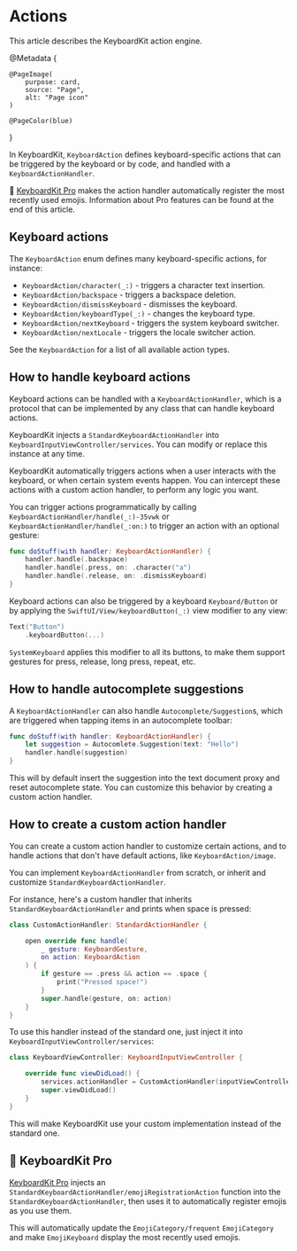 # Actions

This article describes the KeyboardKit action engine.

@Metadata {

    @PageImage(
        purpose: card,
        source: "Page",
        alt: "Page icon"
    )

    @PageColor(blue)
}

In KeyboardKit, ``KeyboardAction`` defines keyboard-specific actions that can be triggered by the keyboard or by code, and handled with a ``KeyboardActionHandler``.

👑 [KeyboardKit Pro][Pro] makes the action handler automatically register the most recently used emojis. Information about Pro features can be found at the end of this article.



## Keyboard actions

The ``KeyboardAction`` enum defines many keyboard-specific actions, for instance:

* ``KeyboardAction/character(_:)`` - triggers a character text insertion.
* ``KeyboardAction/backspace`` - triggers a backspace deletion.
* ``KeyboardAction/dismissKeyboard`` - dismisses the keyboard.
* ``KeyboardAction/keyboardType(_:)`` - changes the keyboard type.
* ``KeyboardAction/nextKeyboard`` - triggers the system keyboard switcher.
* ``KeyboardAction/nextLocale`` - triggers the locale switcher action.

See the ``KeyboardAction`` for a list of all available action types.



## How to handle keyboard actions

Keyboard actions can be handled with a ``KeyboardActionHandler``, which is a protocol that can be implemented by any class that can handle keyboard actions.

KeyboardKit injects a ``StandardKeyboardActionHandler`` into ``KeyboardInputViewController/services``. You can modify or replace this instance at any time.

KeyboardKit automatically triggers actions when a user interacts with the keyboard, or when certain system events happen. You can intercept these actions with a custom action handler, to perform any logic you want.

You can trigger actions programmatically by calling ``KeyboardActionHandler/handle(_:)-35vwk`` or ``KeyboardActionHandler/handle(_:on:)`` to trigger an action with an optional gesture:

```swift
func doStuff(with handler: KeyboardActionHandler) {
    handler.handle(.backspace)
    handler.handle(.press, on: .character("a")
    handler.handle(.release, on: .dismissKeyboard)
}
```

Keyboard actions can also be triggered by a keyboard ``Keyboard/Button`` or by applying the ``SwiftUI/View/keyboardButton(_:)`` view modifier to any view:

```swift
Text("Button")
    .keyboardButton(...)
```

``SystemKeyboard`` applies this modifier to all its buttons, to make them support gestures for press, release, long press, repeat, etc.



## How to handle autocomplete suggestions

A ``KeyboardActionHandler`` can also handle ``Autocomplete/Suggestion``s, which are triggered when tapping items in an autocomplete toolbar:

```swift
func doStuff(with handler: KeyboardActionHandler) {
    let suggestion = Autocomlete.Suggestion(text: "Hello")
    handler.handle(suggestion)
}
```

This will by default insert the suggestion into the text document proxy and reset autocomplete state. You can customize this behavior by creating a custom action handler.



## How to create a custom action handler

You can create a custom action handler to customize certain actions, and to handle actions that don't have default actions, like ``KeyboardAction/image``. 

You can implement ``KeyboardActionHandler`` from scratch, or inherit and customize ``StandardKeyboardActionHandler``. 

For instance, here's a custom handler that inherits ``StandardKeyboardActionHandler`` and prints when space is pressed:

```swift
class CustomActionHandler: StandardActionHandler {

    open override func handle(
        _ gesture: KeyboardGesture, 
        on action: KeyboardAction
    ) {
        if gesture == .press && action == .space {
            print("Pressed space!")
        }
        super.handle(gesture, on: action) 
    }
}
```

To use this handler instead of the standard one, just inject it into ``KeyboardInputViewController/services``:

```swift
class KeyboardViewController: KeyboardInputViewController {

    override func viewDidLoad() {
        services.actionHandler = CustomActionHandler(inputViewController: self)
        super.viewDidLoad()
    }
}
```

This will make KeyboardKit use your custom implementation instead of the standard one.



## 👑 KeyboardKit Pro

[KeyboardKit Pro][Pro] injects an ``StandardKeyboardActionHandler/emojiRegistrationAction`` function into the ``StandardKeyboardActionHandler``, then uses it to automatically register emojis as you use them.

This will automatically update the ``EmojiCategory/frequent`` ``EmojiCategory`` and make ``EmojiKeyboard`` display the most recently used emojis.



[Pro]: https://github.com/KeyboardKit/KeyboardKitPro
